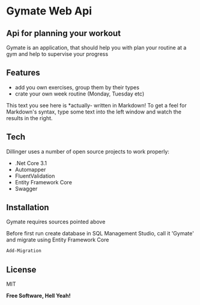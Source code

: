 # Gymate Web Api
## Api for planning your workout

Gymate is an application, that should help you with plan your routine at a gym and help to supervise your progress

## Features

- add you own exercises, group them by their types
- crate your own week routine (Monday, Tuesday etc)

This text you see here is *actually- written in Markdown! To get a feel
for Markdown's syntax, type some text into the left window and
watch the results in the right.

## Tech

Dillinger uses a number of open source projects to work properly:

- .Net Core 3.1
- Automapper
- FluentValidation
- Entity Framework Core
- Swagger

## Installation

Gymate requires sources pointed above

Before first run create database in SQL Management Studio, call it 'Gymate'
and migrate using Entity Framework Core

```sh
Add-Migration
```

## License

MIT

**Free Software, Hell Yeah!**